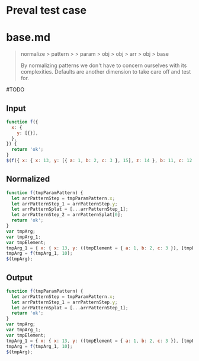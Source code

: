 # Preval test case

# base.md

> normalize > pattern >  > param > obj > obj > arr > obj > base
>
> By normalizing patterns we don't have to concern ourselves with its complexities. Defaults are another dimension to take care off and test for.

#TODO

## Input

`````js filename=intro
function f({
  x: {
    y: [{}],
  },
}) {
  return 'ok';
}
$(f({ x: { x: 13, y: [{ a: 1, b: 2, c: 3 }, 15], z: 14 }, b: 11, c: 12 }, 10));
`````

## Normalized

`````js filename=intro
function f(tmpParamPattern) {
  let arrPatternStep = tmpParamPattern.x;
  let arrPatternStep_1 = arrPatternStep.y;
  let arrPatternSplat = [...arrPatternStep_1];
  let arrPatternStep_2 = arrPatternSplat[0];
  return 'ok';
}
var tmpArg;
var tmpArg_1;
var tmpElement;
tmpArg_1 = { x: { x: 13, y: ((tmpElement = { a: 1, b: 2, c: 3 }), [tmpElement, 15]), z: 14 }, b: 11, c: 12 };
tmpArg = f(tmpArg_1, 10);
$(tmpArg);
`````

## Output

`````js filename=intro
function f(tmpParamPattern) {
  let arrPatternStep = tmpParamPattern.x;
  let arrPatternStep_1 = arrPatternStep.y;
  let arrPatternSplat = [...arrPatternStep_1];
  return 'ok';
}
var tmpArg;
var tmpArg_1;
var tmpElement;
tmpArg_1 = { x: { x: 13, y: ((tmpElement = { a: 1, b: 2, c: 3 }), [tmpElement, 15]), z: 14 }, b: 11, c: 12 };
tmpArg = f(tmpArg_1, 10);
$(tmpArg);
`````
